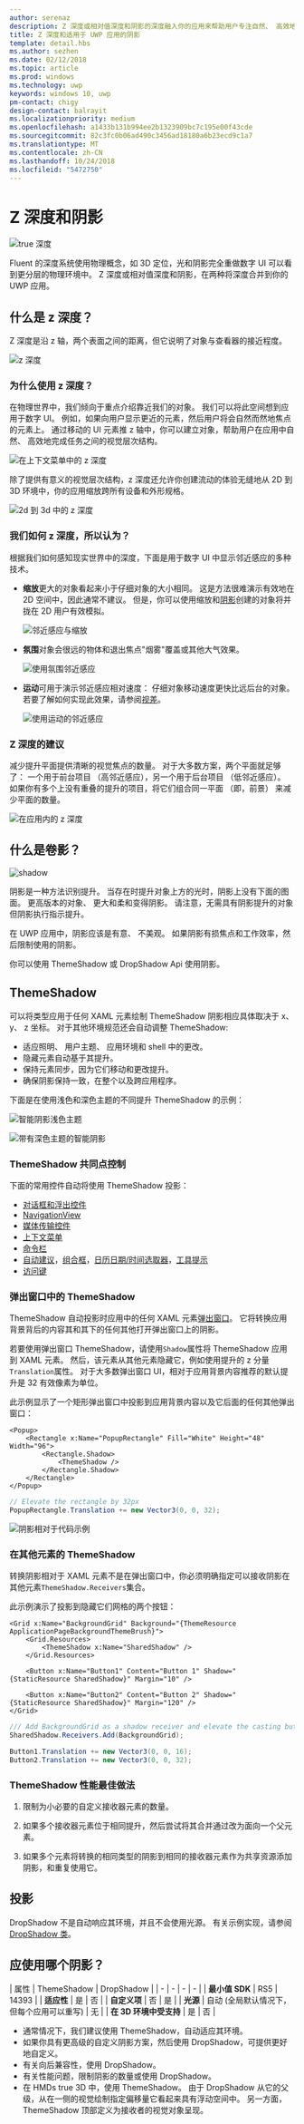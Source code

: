 ```yaml
---
author: serenaz
description: Z 深度或相对值深度和阴影的深度融入你的应用来帮助用户专注自然、 高效地两种方法。
title: Z 深度和适用于 UWP 应用的阴影
template: detail.hbs
ms.author: sezhen
ms.date: 02/12/2018
ms.topic: article
ms.prod: windows
ms.technology: uwp
keywords: windows 10, uwp
pm-contact: chigy
design-contact: balrayit
ms.localizationpriority: medium
ms.openlocfilehash: a1433b131b994ee2b1323909bc7c195e00f43cde
ms.sourcegitcommit: 82c3fc0b06ad490c3456ad18180a6b23ecd9c1a7
ms.translationtype: MT
ms.contentlocale: zh-CN
ms.lasthandoff: 10/24/2018
ms.locfileid: "5472750"
---
```

# <a name="z-depth-and-shadow"></a>Z 深度和阴影

![true 深度](images/elevation-shadow/depth.svg)

Fluent 的深度系统使用物理概念，如 3D 定位，光和阴影完全重做数字 UI 可以看到更分层的物理环境中。 Z 深度或相对值深度和阴影，在两种将深度合并到你的 UWP 应用。

## <a name="what-is-z-depth"></a>什么是 z 深度？

Z 深度是沿 z 轴，两个表面之间的距离，但它说明了对象与查看器的接近程度。

![z 深度](images/elevation-shadow/elevation.svg)

### <a name="why-use-z-depth"></a>为什么使用 z 深度？

在物理世界中，我们倾向于重点介绍靠近我们的对象。 我们可以将此空间想到应用于数字 UI。 例如，如果向用户显示更近的元素，然后用户将会自然而然地焦点的元素上。 通过移动的 UI 元素推 z 轴中，你可以建立对象，帮助用户在应用中自然、 高效地完成任务之间的视觉层次结构。 

![在上下文菜单中的 z 深度](images/elevation-shadow/whyelevation.svg)

除了提供有意义的视觉层次结构，z 深度还允许你创建流动的体验无缝地从 2D 到 3D 环境中，你的应用缩放跨所有设备和外形规格。 

![2d 到 3d 中的 z 深度](images/elevation-shadow/elevation-2d3d.svg)

### <a name="how-is-z-depth-perceived"></a>我们如何 z 深度，所以认为？

根据我们如何感知现实世界中的深度，下面是用于数字 UI 中显示邻近感应的多种技术。

- **缩放**更大的对象看起来小于仔细对象的大小相同。 这是方法很难演示有效地在 2D 空间中，因此通常不建议。 但是，你可以使用缩放和[阴影](#what-is-shadow)创建的对象将并拢在 2D 用户有效模拟。

    ![邻近感应与缩放](images/elevation-shadow/elevation-scale.svg)

- **氛围**对象会很远的物体和退出焦点"烟雾"覆盖或其他大气效果。

    ![使用氛围邻近感应](images/elevation-shadow/elevation-atmosphere.svg)

- **运动**可用于演示邻近感应相对速度： 仔细对象移动速度更快比远后台的对象。 若要了解如何实现此效果，请参阅[视差](../motion/parallax.md)。

    ![使用运动的邻近感应](images/elevation-shadow/elevation-motion.svg)

### <a name="recommendations-for-z-depth"></a>Z 深度的建议

减少提升平面提供清晰的视觉焦点的数量。 对于大多数方案，两个平面就足够了： 一个用于前台项目 （高邻近感应），另一个用于后台项目 （低邻近感应）。 如果你有多个上没有重叠的提升的项目，将它们组合同一平面 （即，前景） 来减少平面的数量。

![在应用内的 z 深度](images/elevation-shadow/app-depth.svg)

## <a name="what-is-shadow"></a>什么是卷影？

![shadow](images/elevation-shadow/shadow.svg)

阴影是一种方法识别提升。 当存在时提升对象上方的光时，阴影上没有下面的图面。 更高版本的对象、 更大和柔和变得阴影。 请注意，无需具有阴影提升的对象但阴影执行指示提升。

在 UWP 应用中，阴影应该是有意、 不美观。 如果阴影有损焦点和工作效率，然后限制使用的阴影。

你可以使用 ThemeShadow 或 DropShadow Api 使用阴影。

## <a name="themeshadow"></a>ThemeShadow

可以将类型应用于任何 XAML 元素绘制 ThemeShadow 阴影相应具体取决于 x、 y、 z 坐标。 对于其他环境规范还会自动调整 ThemeShadow:

- 适应照明、 用户主题、 应用环境和 shell 中的更改。
- 隐藏元素自动基于其提升。
- 保持元素同步，因为它们移动和更改提升。
- 确保阴影保持一致，在整个以及跨应用程序。

下面是在使用浅色和深色主题的不同提升 ThemeShadow 的示例：

![智能阴影浅色主题](images/elevation-shadow/smartshadow-light.svg)

![带有深色主题的智能阴影](images/elevation-shadow/smartshadow-dark.svg)

### <a name="themeshadow-in-common-controls"></a>ThemeShadow 共同点控制

下面的常用控件自动将使用 ThemeShadow 投影：

- [对话框和浮出控件](../controls-and-patterns/dialogs.md)
- [NavigationView](../controls-and-patterns/navigationview.md)
- [媒体传输控件](../controls-and-patterns/media-playback.md)
- [上下文菜单](../controls-and-patterns/menus.md)
- [命令栏](../controls-and-patterns/app-bars.md)
- [自动建议](../controls-and-patterns/auto-suggest-box.md)，[组合框](https://docs.microsoft.com/uwp/api/Windows.UI.Xaml.Controls.ComboBox)，[日历日期/时间选取器](../controls-and-patterns/date-and-time.md)，[工具提示](../controls-and-patterns/tooltips.md)
- [访问键](../input/access-keys.md)

### <a name="themeshadow-in-popups"></a>弹出窗口中的 ThemeShadow

ThemeShadow 自动投影时应用中的任何 XAML 元素[弹出窗口](/uwp/api/windows.ui.xaml.controls.primitives.popup)。 它将转换应用背景背后的内容其和其下的任何其他打开弹出窗口上的阴影。

若要使用弹出窗口 ThemeShadow，请使用`Shadow`属性将 ThemeShadow 应用到 XAML 元素。 然后，该元素从其他元素隐藏它，例如使用提升的 z 分量`Translation`属性。
对于大多数弹出窗口 UI，相对于应用背景内容推荐的默认提升是 32 有效像素为单位。

此示例显示了一个矩形弹出窗口中投影到应用背景内容以及它后面的任何其他弹出窗口：

```xaml
<Popup>
    <Rectangle x:Name="PopupRectangle" Fill="White" Height="48" Width="96">
        <Rectangle.Shadow>
            <ThemeShadow />
        </Rectangle.Shadow>
    </Rectangle>
</Popup>
```

```csharp
// Elevate the rectangle by 32px
PopupRectangle.Translation += new Vector3(0, 0, 32);
```

![阴影相对于代码示例](images/elevation-shadow/smartshadow-example.svg)

### <a name="themeshadow-in-other-elements"></a>在其他元素的 ThemeShadow

转换阴影相对于 XAML 元素不是在弹出窗口中，你必须明确指定可以接收阴影在其他元素`ThemeShadow.Receivers`集合。

此示例演示了投影到隐藏它们网格的两个按钮：

```xaml
<Grid x:Name="BackgroundGrid" Background="{ThemeResource ApplicationPageBackgroundThemeBrush}">
    <Grid.Resources>
        <ThemeShadow x:Name="SharedShadow" />
    </Grid.Resources>

    <Button x:Name="Button1" Content="Button 1" Shadow="{StaticResource SharedShadow}" Margin="10" />

    <Button x:Name="Button2" Content="Button 2" Shadow="{StaticResource SharedShadow}" Margin="120" />
</Grid>
```

```csharp
/// Add BackgroundGrid as a shadow receiver and elevate the casting buttons above it
SharedShadow.Receivers.Add(BackgroundGrid);

Button1.Translation += new Vector3(0, 0, 16);
Button2.Translation += new Vector3(0, 0, 32);
```

### <a name="performance-best-practices-for-themeshadow"></a>ThemeShadow 性能最佳做法

1. 限制为小必要的自定义接收器元素的数量。 

2. 如果多个接收器元素位于相同提升，然后尝试将其合并通过改为面向一个父元素。

3. 如果多个元素将转换的相同类型的阴影到相同的接收器元素作为共享资源添加阴影，和重复使用它。

## <a name="drop-shadow"></a>投影

DropShadow 不是自动响应其环境，并且不会使用光源。 有关示例实现，请参阅[DropShadow 类](https://docs.microsoft.com/uwp/api/windows.ui.composition.dropshadow)。

## <a name="which-shadow-should-i-use"></a>应使用哪个阴影？

| 属性 | ThemeShadow | DropShadow |
| - | - | - | - |
| **最小值 SDK** | RS5 | 14393 |
| **适应性** | 是 | 否 |
| **自定义项** | 否 | 是 |
| **光源** | 自动 (全局默认情况下，但每个应用可以重写) | 无 |
| **在 3D 环境中受支持** | 是 | 否 |

- 通常情况下，我们建议使用 ThemeShadow，自动适应其环境。
- 如果你具有更高级的自定义阴影方案，然后使用 DropShadow，可提供更好地自定义。
- 有关向后兼容性，使用 DropShadow。
- 有关性能问题，限制阴影的数量或使用 DropShadow。
- 在 HMDs true 3D 中，使用 ThemeShadow。 由于 DropShadow 从它的父级，从在一侧的视觉绘制指定偏移量它看起来具有浮动空间中。 另一方面，ThemeShadow 顶部定义为接收者的视觉对象呈现。
